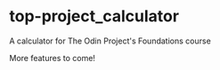 # top-project_calculator
A calculator for The Odin Project's Foundations course

More features to come!
